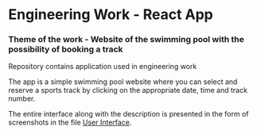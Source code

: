 # Engineering Work - React App

### Theme of the work - Website of the swimming pool with the possibility of booking a track

Repository contains application used in engineering work

The app is a simple swimming pool website where you can select and reserve a
sports track by clicking on the appropriate date, time and track number.

The entire interface along with the description is presented in the form of screenshots in the file [User Interface](https://github.com/Koksuch/Praca-Inzynierska-React-App/blob/master/INTERFEJS%20U%C5%BBYTKOWNIKA%20-%20OPIS.pdf).
